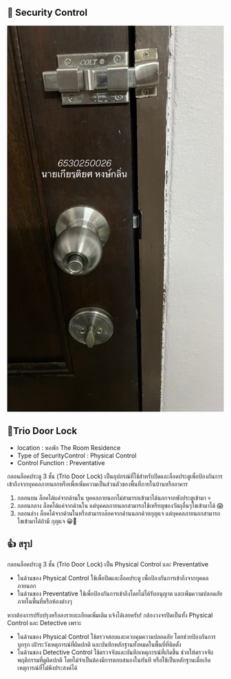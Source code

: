 ## 🔑 Security Control

![CCTVandMe](/image/doorlock.jpg)

## 🚪Trio Door Lock

* location : หอพัก The Room Residence
* Type of SecurityControl : Physical Control
* Control Function : Preventative

กลอนล็อคประตู 3 ชั้น (Trio Door Lock) 
เป็นอุปกรณ์ที่ใช้สำหรับปิดและล็อคประตูเพื่อป้องกันการเข้าถึงจากบุคคลภายนอกหรือเพื่อเพิ่มความเป็นส่วนตัวของพื้นที่ภายในบ้านหรืออาคาร 
1. กลอนบน ล็อคได้แค่จากด้านใน บุคคลภายนอกไม่สามารถเข้ามาได้นอกจากพังประตูเข้ามา 💀
2. กลอนกลาง ล็อคได้แค่จากด้านใน แต่บุคคลภายนอกสามารถใช้เหรียญของวัตถุอื่นๆไขเข้ามาได้ 😱
3. กลอนล่าง ล็อคได้จากด้านในหรือสามารถล๊อคจากด้านนอกด้วยกุญแจ แต่บุคคลภายนอกสามารถไขเข้ามาได้ถ้ามี กุญแจ 😀🔑


## 👍 สรุป 
กลอนล็อคประตู 3 ชั้น (Trio Door Lock)  เป็น Physical Control และ Preventative
* ในด้านของ Physical Control ใช้เพื่อปิดและล็อคประตู เพื่อป้องกันการเข้าถึงจากบุคคลภายนอก
* ในด้านของ Preventative ใช้เพื่อป้องกันการเข้าถึงโดยไม่ได้รับอนุญาต และเพิ่มความปลอดภัยภายในพื้นที่หรือห้องต่างๆ

หากต้องการปรับปรุงหรือลงรายละเอียดเพิ่มเติม แจ้งได้เลยครับ!
กล้องวงจรปิดเป็นทั้ง Physical Control และ Detective เพราะ
* ในด้านของ Physical Control ใช้ตรวจสอบและควบคุมความปลอดภัย โดยช่วยป้องกันการบุกรุก เฝ้าระวังเหตุการณ์ที่ผิดปกติ และบันทึกหลักฐานทั้งหมดในพื้นที่ที่ติดตั้ง
* ในด้านของ Detective Control ใช้ตรวจจับและบันทึกเหตุการณ์ที่เกิดขึ้น ช่วยให้ตรวจจับพฤติกรรมที่ดูผิดปกติ โดยไม่จำเป็นต้องมีการตอบสนองในทันที หรือใช้เป็นหลักฐานเมื่อเกิดเหตุการณ์ที่ไม่พึงประสงค์ได้
